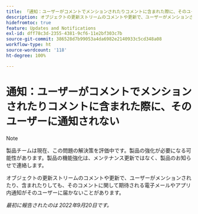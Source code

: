 ```yaml
---
title: 「通知：ユーザーがコメントでメンションされたりコメントに含まれた際に、そのユーザーにメールまたはアプリ内通知が届かない」
description: オブジェクトの更新ストリームのコメントや更新で、ユーザーがメンションされたり、含まれたりしても、そのコメントに関して期待される電子メールやアプリ内通知がそのユーザーに届かないことがあります。
hidefromtoc: true
feature: Updates and Notifications
exl-id: dff78c3d-2355-4381-9cf6-11e2bf303c7b
source-git-commit: 386528d7b99053a4da6982e2140933c5cd348a08
workflow-type: ht
source-wordcount: '118'
ht-degree: 100%

---
```


# 通知：ユーザーがコメントでメンションされたりコメントに含まれた際に、そのユーザーに通知されない

>[!NOTE]
>
>製品チームは現在、この問題の解決策を評価中です。製品の強化が必要になる可能性があります。製品の機能強化は、メンテナンス更新ではなく、製品のお知らせで連絡します。

オブジェクトの更新ストリームのコメントや更新で、ユーザーがメンションされたり、含まれたりしても、そのコメントに関して期待される電子メールやアプリ内通知がそのユーザーに届かないことがあります。

_最初に報告されたのは 2022年9月20日です。_
